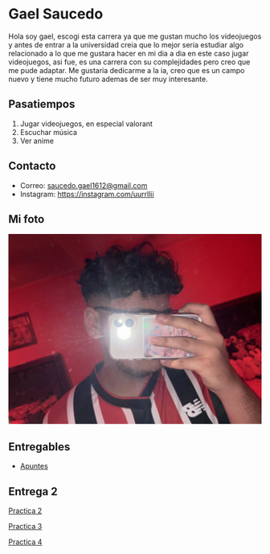 # Gael Saucedo

Hola soy gael, escogi esta carrera ya que me gustan mucho los videojuegos y antes de entrar a la universidad creia que lo mejor seria estudiar algo relacionado a lo que me gustara hacer en mi dia a dia en este caso jugar videojuegos, asi fue, es una carrera con su complejidades pero creo que me pude adaptar.
Me gustaria dedicarme a la ia, creo que es un campo nuevo y tiene mucho futuro ademas de ser muy interesante.

## Pasatiempos
1. Jugar videojuegos, en especial valorant
2. Escuchar música 
3. Ver anime 

## Contacto
- Correo: saucedo.gael1612@gmail.com
- Instagram: https://instagram.com/uurrllii

## Mi foto
![Foto mía](assets/yo.jpg)

## Entregables
- [Apuntes](mds/apuntes.md)

## Entrega 2

[Practica 2](mds/ramas-fusiones.md)

[Practica 3](/mds/etiquetas.md)

[Practica 4](/mds/primer-parcial.md)

